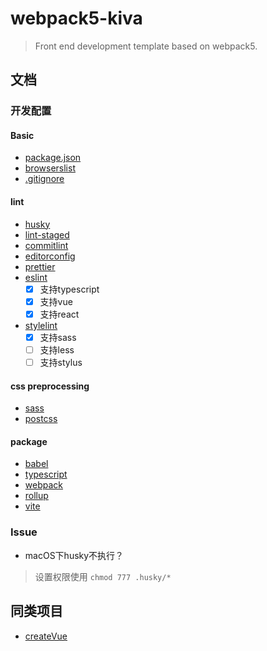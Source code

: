 # webpack5-kiva

> Front end development template based on webpack5.

## 文档

### 开发配置

#### Basic

- [package.json](https://docs.npmjs.com/cli/v8/configuring-npm/package-json)
- [browserslist](https://github.com/browserslist/browserslist)
- [.gitignore](https://github.com/github/gitignore)

#### lint

- [husky](https://github.com/typicode/husky)
- [lint-staged](https://github.com/okonet/lint-staged)
- [commitlint](https://commitlint.js.org/)
- [editorconfig](https://editorconfig.org/)
- [prettier](https://prettier.io/docs/en/options.html)
- [eslint](http://eslint.cn/docs/rules/)
  - [x] 支持typescript
  - [x] 支持vue
  - [x] 支持react
- [stylelint](https://stylelint.io/user-guide/rules/list)
  - [x] 支持sass
  - [ ] 支持less
  - [ ] 支持stylus

#### css preprocessing

- [sass](https://sass-lang.com/documentation/)
- [postcss](https://www.postcss.com.cn/)

#### package

- [babel](https://babel.docschina.org/docs/en/usage/)
- [typescript](https://www.tslang.cn/docs/handbook/tsconfig-json.html)
- [webpack](https://webpack.js.org/configuration/)
- [rollup](https://github.com/rollup/rollup)
- [vite](https://vitejs.dev/config/)

### Issue

- macOS下husky不执行？

> 设置权限使用 `chmod 777 .husky/*`

## 同类项目

- [createVue](https://github.com/zxpsuper/createVue)

